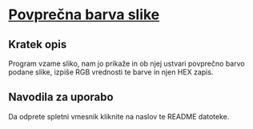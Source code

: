 # [Povprečna barva slike](https://domenhumar.github.io/UVP-projektna-naloga/)

## Kratek opis

Program vzame sliko, nam jo prikaže in ob njej ustvari povprečno barvo podane slike, izpiše RGB vrednosti te barve in njen HEX zapis.

## Navodila za uporabo

Da odprete spletni vmesnik kliknite na naslov te README datoteke.
